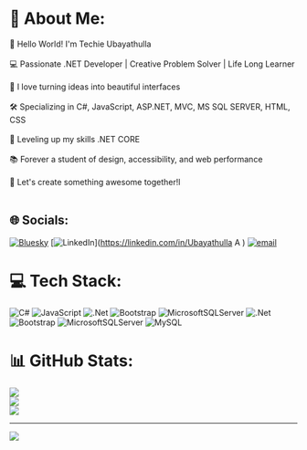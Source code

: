 # 💫 About Me:
👋 Hello World! I'm Techie Ubayathulla<br><br>💻 Passionate .NET Developer | Creative Problem Solver | Life Long Learner<br><br>🎨 I love turning ideas into beautiful interfaces<br><br>🛠️ Specializing in C#, JavaScript, ASP.NET, MVC, MS SQL SERVER, HTML, CSS<br><br>🚀 Leveling up my skills .NET CORE<br><br>📚 Forever a student of design, accessibility, and web performance<br><br>🤝 Let's create something awesome together!l<br><br>


## 🌐 Socials:
[![Bluesky](https://img.shields.io/badge/bluesky-0285FF?style=for-the-badge&logo=bluesky&logoColor=%23FFFFFF)](https://bsky.app/profile/ubaya1803) [![LinkedIn](https://img.shields.io/badge/LinkedIn-%230077B5.svg?logo=linkedin&logoColor=white)](https://linkedin.com/in/Ubayathulla A  ) [![email](https://img.shields.io/badge/Email-D14836?logo=gmail&logoColor=white)](mailto:ubayathulla1803@gmail.com) 

# 💻 Tech Stack:
![C#](https://img.shields.io/badge/c%23-%23239120.svg?style=for-the-badge&logo=csharp&logoColor=white) ![JavaScript](https://img.shields.io/badge/javascript-%23323330.svg?style=for-the-badge&logo=javascript&logoColor=%23F7DF1E) ![.Net](https://img.shields.io/badge/.NET-5C2D91?style=for-the-badge&logo=.net&logoColor=white) ![Bootstrap](https://img.shields.io/badge/bootstrap-%238511FA.svg?style=for-the-badge&logo=bootstrap&logoColor=white) ![MicrosoftSQLServer](https://img.shields.io/badge/Microsoft%20SQL%20Server-CC2927?style=for-the-badge&logo=microsoft%20sql%20server&logoColor=white) ![.Net](https://img.shields.io/badge/.NET-5C2D91?style=for-the-badge&logo=.net&logoColor=white) ![Bootstrap](https://img.shields.io/badge/bootstrap-%238511FA.svg?style=for-the-badge&logo=bootstrap&logoColor=white) ![MicrosoftSQLServer](https://img.shields.io/badge/Microsoft%20SQL%20Server-CC2927?style=for-the-badge&logo=microsoft%20sql%20server&logoColor=white) ![MySQL](https://img.shields.io/badge/mysql-4479A1.svg?style=for-the-badge&logo=mysql&logoColor=white)
# 📊 GitHub Stats:
![](https://github-readme-stats.vercel.app/api?username=ubaya1803&theme=default&hide_border=true&include_all_commits=false&count_private=false)<br/>
![](https://nirzak-streak-stats.vercel.app/?user=ubaya1803&theme=default&hide_border=true)<br/>
![](https://github-readme-stats.vercel.app/api/top-langs/?username=ubaya1803&theme=default&hide_border=true&include_all_commits=false&count_private=false&layout=compact)

---
[![](https://visitcount.itsvg.in/api?id=ubaya1803&icon=0&color=0)](https://visitcount.itsvg.in)

<!-- Proudly created with GPRM ( https://gprm.itsvg.in ) -->
